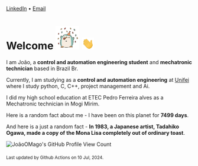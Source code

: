 [LinkedIn](https://www.linkedin.com/in/joão-pedro-gozzoli-b95641301/) &bull;
[Email](joaopedrogozzoli@gmail.com)

# Welcome <img src="happy.gif" height="64px" /> <img src="wave.gif" height="32px" />

I am João, a  **control and automation engineering student** and **mechatronic technician** based in Brazil Br.

Currently, I am studying as a **control and automation engineering** at [Unifei](https://unifei.edu.br) where I study python, C, C++, project management and Ai.

I did my high school education at ETEC Pedro Ferreira alves as a Mechatronic technician in Mogi Mirim.

Here is a random fact about me - I have been on this planet for **7499 days**.

And here is a just a random fact -  **In 1983, a Japanese artist, Tadahiko Ogawa, made a copy of the Mona Lisa completely out of ordinary toast**.

![JoãoOMago's GitHub Profile View Count](https://komarev.com/ghpvc/?username=JoaoOMago)

<sub>Last updated by Github Actions on 10 Jul, 2024.</sub>
